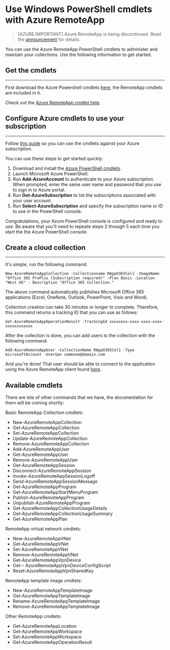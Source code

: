 # Use Windows PowerShell cmdlets with Azure RemoteApp

> [AZURE.IMPORTANT]
> Azure RemoteApp is being discontinued. Read the [announcement](https://go.microsoft.com/fwlink/?linkid=821148) for details.

 You can use the Azure RemoteApp PowerShell cmdlets to administer and maintain your collections. Use the following information to get started.

## Get the cmdlets 
-------------
First download the Azure Powershell cmdlets [here](http://go.microsoft.com/?linkid=9811175), the RemoteApp cmdlets are included in it. 

Check out the [Azure RemoteApp cmdlet help](https://msdn.microsoft.com/library/mt428031.aspx).

## Configure Azure cmdlets to use your subscription
------------------
Follow [this guide]() so you can use the cmdlets against your Azure subscription.

You can use these steps to get started quickly:

1.	Download and install the [Azure PowerShell cmdlets](http://go.microsoft.com/?linkid=9811175).
2.	Launch Microsoft Azure PowerShell.
3.	Run **Add-AzureAccount** to authenticate to your Azure subscription. When prompted, enter the same user name and password that you use to sign in to Azure portal.  
4.	Run **Get-AzureSubscription** to list the subscriptions associated with your user account. 
5.	Run **Select-AzureSubscription** and specify the subscription name or ID to use in the PowerShell console.

Congratulations, your Azure PowerShell console is configured and ready to use. Be aware that you'll need to repeate steps 2 through 5 each time you start the the Azure PowerShell console.  

## Create a cloud collection
--------------------
It's simple, run the following command:

    New-AzureRemoteAppCollection -Collectionname RAppO365Col1 -ImageName "Office 365 ProPlus (Subscription required)" -Plan Basic -Location "West US" - Description "Office 365 Collection."

The above command automatically publishes Microsoft Office 365 applications (Excel, OneNote, Outlook, PowerPoint, Visio and Word).

Collection creation can take 30 minutes or longer to complete. Therefore, this command returns a tracking ID that you can use as follows:


    Get-AzureRemoteAppOperationResult -TrackingId xxxxxxxx-xxxx-xxxx-xxxx-xxxxxxxxxxxx

After the collection is done, you can add users to the collection with the following command:

    Add-AzureRemoteAppUser -CollectionName RAppO365Col1 -Type microsoftAccount -UserUpn someone@domain.com

And you're done! That user should be able to connect to the application using the Azure RemoteApp client found [here](https://www.remoteapp.windowsazure.com/).

## Available cmdlets
There are lots of other commands that we have, the documentation for them will be coming shortly:

Basic RemoteApp Collection  cmdlets: 

- New-AzureRemoteAppCollection
- Get-AzureRemoteAppCollection
- Set-AzureRemoteAppCollection
- Update-AzureRemoteAppCollection
- Remove-AzureRemoteAppCollection
- Add-AzureRemoteAppUser
- Get-AzureRemoteAppUser
- Remove-AzureRemoteAppUser
- Get-AzureRemoteAppSession
- Disconnect-AzureRemoteAppSession
- Invoke-AzureRemoteAppSessionLogoff
- Send-AzureRemoteAppSessionMessage
- Get-AzureRemoteAppProgram
- Get-AzureRemoteAppStartMenuProgram
- Publish-AzureRemoteAppProgram
- Unpublish-AzureRemoteAppProgram
- Get-AzureRemoteAppCollectionUsageDetails
- Get-AzureRemoteAppCollectionUsageSummary
- Get-AzureRemoteAppPlan

RemoteApp virtual network cmdlets:

- New-AzureRemoteAppVNet
- Get-AzureRemoteAppVNet
- Set-AzureRemoteAppVNet
- Remove-AzureRemoteAppVNet
- Get-AzureRemoteAppVpnDevice
- Get-- AzureRemoteAppVpnDeviceConfigScript
- Reset-AzureRemoteAppVpnSharedKey

RemoteApp template image cmdlets:

- New-AzureRemoteAppTemplateImage
- Get-AzureRemoteAppTemplateImage
- Rename-AzureRemoteAppTemplateImage
- Remove-AzureRemoteAppTemplateImage

Other RemoteApp cmdlets:

- Get-AzureRemoteAppLocation
- Get-AzureRemoteAppWorkspace
- Set-AzureRemoteAppWorkspace
- Get-AzureRemoteAppOperationResult
 
